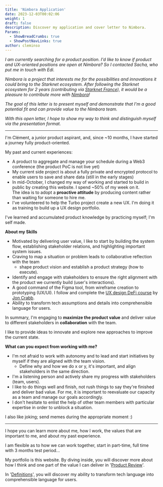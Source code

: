 ```yaml
---
title: 'Nimbora Application'
date: 2023-12-03T00:02:06
weight: 1
draft: false
description: Discover my application and cover letter to Nimbora.
Params:
  - ShowBreadCrumbs: true
  - ShowPostNavLinks: true
author: cleminso
---
```


*I am currently searching for a product position. I'd like to know if product and UX-oriented positions are open at Nimbora? So I contacted Sacha, who put me in touch with Edi.*

*Nimbora is a project that interests me for the possibilities and innovations it could bring to the Starknet ecosystem. 
After following the Starknet ecosystem for 2 years (contributing via [Starknet France](https://twitter.com/StarknetFr)), it would be a pleasure to contribute more with [Nimbora](https://www.nimbora.io/)!*

*The goal of this letter is to present myself and demonstrate that I'm a good potential fit and can provide value to the Nimbora team.*

*With this open letter, I hope to show my way to think and distinguish myself via the presentation format.*

---

I'm Clément, a junior product aspirant, and, since ~10 months, I have started a journey fully product-oriented.

My past and current experiences:
- A product to aggregate and manage your schedule during a Web3 conference (the product PoC is not live yet)
- My current side project is about a fully private and encrypted protocol to enable users to save and share data (still in the early stages)
- In mid-October, I changed my way of working and started to build in public by creating this website. I spend ~50% of my week on it.  
The idea is to adopt a **proactive attitude** by producing content rather than waiting for someone to hire me.
- I've volunteered to help the Turbo project create a new UX. 
I'm doing it as training to build up a UX design portfolio.

I've learned and accumulated product knowledge by practicing myself; I'm self made.

**About my Skills**
- Motivated by delivering user value, I like to start by building the system flow, establishing stakeholder relations, and highlighting important system issues.
- Craving to map a situation or problem leads to collaborative reflection with the team
	- shape product vision and establish a product strategy (how to execute).
- Identify and engage with stakeholders to ensure the right alignment with the product we currently build (user's interactions).
- A good command of the Figma tool, from wireframe creation to prototyping (UX/UI). I follow and complete the [UX design DeFi course](https://www.design3.io/certified-course-ux-design-defi) by [Jon Crabb](https://twitter.com/JonCrabb).
- Ability to transform tech assumptions and details into comprehensible language for users.


In summary, I'm engaging to **maximize the product value** and deliver value to different stakeholders in **collaboration** with the team. 

I like to provide ideas to innovate and explore new approaches to improve the current state.

**What can you expect from working with me?**
- I'm not afraid to work with autonomy and to lead and start initiatives by myself if they are aligned with the team vision. 
  - Define why and how we do x or y, it's important, and align stakeholders in the same direction.
- I'm a listening person and actively share my progress with stakeholders (team, users). 
- I like to do things well and finish, not rush things to say they're finished and deliver bad value. For me, it is important to reevaluate our capacity as a team and manage our goals accordingly.
- I don't hesitate to enlist the help of other team members with particular expertise in order to unblock a situation. 

I also like joking; send memes during the appropriate moment :)

---

I hope you can learn more about me, how I work, the values that are important to me, and about my past experience.

I am flexible as to how we can work together, start in part-time, full time with 3 months test period...

My portfolio is this website. By diving inside, you will discover more about how I think and one part of the value I can deliver in '[Product Review](https://cleminso.xyz/product-review/)'.

In '[Definitions](https://cleminso.xyz/definitions/)', you will discover my ability to transform tech language into comprehensible language for users.
